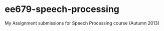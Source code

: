 ee679-speech-processing
=======================

My Assignment submissions for Speech Processing course (Autumn 2013)
